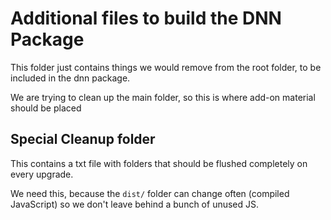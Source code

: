 ﻿# Additional files to build the DNN Package

This folder just contains things we would remove from the root folder, to be included in the dnn package. 

We are trying to clean up the main folder, so this is where add-on material should be placed

## Special Cleanup folder

This contains a txt file with folders that should be flushed completely on every upgrade. 

We need this, because the `dist/` folder can change often (compiled JavaScript) so we don't leave behind a bunch of unused JS. 